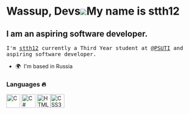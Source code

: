 Wassup, Devs![](https://user-images.githubusercontent.com/18350557/176309783-0785949b-9127-417c-8b55-ab5a4333674e.gif)My name is stth12
==============================================================================================================================

I am an aspiring software developer.
------------------------------------
<p align="left">
 <samp>
    I'm <a href="https://github.com/SlippyDogg/">stth12</a> currently a Third Year student at <a href="https://www.psuti.ru/">@PSUTI</a> and aspiring software developer.
  </samp>

* 🌍  I'm based in Russia
</p>

### Languages :fire:

<p align="left">
<a href="https://docs.microsoft.com/en-us/cpp/?view=msvc-170" target="_blank" rel="noreferrer"><img src="https://raw.githubusercontent.com/danielcranney/readme-generator/main/public/icons/skills/c-colored.svg" width="36" height="36" alt="C" /></a>
 <a href="https://docs.microsoft.com/en-us/cpp/?view=msvc-170" target="_blank" rel="noreferrer"><img src="https://raw.githubusercontent.com/danielcranney/readme-generator/main/public/icons/skills/csharp-colored.svg" width="36" height="36" alt="C#"/></a>
 <a href="https://developer.mozilla.org/en-US/docs/Glossary/HTML5" target="_blank" rel="noreferrer"><img src="https://raw.githubusercontent.com/danielcranney/readme-generator/main/public/icons/skills/html5-colored.svg" width="36" height="36" alt="HTML5" /></a><a href="https://www.w3.org/TR/CSS/#css" target="_blank" rel="noreferrer"><img src="https://raw.githubusercontent.com/danielcranney/readme-generator/main/public/icons/skills/css3-colored.svg" width="36" height="36" alt="CSS3" /></a>
</p>
